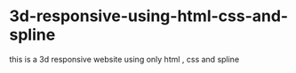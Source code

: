 # 3d-responsive-using-html-css-and-spline
this  is a  3d responsive website using only html , css and spline 
